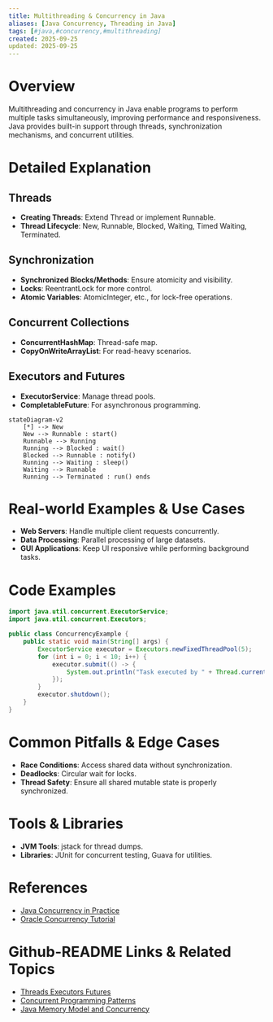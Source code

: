 ```yaml
---
title: Multithreading & Concurrency in Java
aliases: [Java Concurrency, Threading in Java]
tags: [#java,#concurrency,#multithreading]
created: 2025-09-25
updated: 2025-09-25
---
```


# Overview

Multithreading and concurrency in Java enable programs to perform multiple tasks simultaneously, improving performance and responsiveness. Java provides built-in support through threads, synchronization mechanisms, and concurrent utilities.

# Detailed Explanation

## Threads
- **Creating Threads**: Extend Thread or implement Runnable.
- **Thread Lifecycle**: New, Runnable, Blocked, Waiting, Timed Waiting, Terminated.

## Synchronization
- **Synchronized Blocks/Methods**: Ensure atomicity and visibility.
- **Locks**: ReentrantLock for more control.
- **Atomic Variables**: AtomicInteger, etc., for lock-free operations.

## Concurrent Collections
- **ConcurrentHashMap**: Thread-safe map.
- **CopyOnWriteArrayList**: For read-heavy scenarios.

## Executors and Futures
- **ExecutorService**: Manage thread pools.
- **CompletableFuture**: For asynchronous programming.

```mermaid
stateDiagram-v2
    [*] --> New
    New --> Runnable : start()
    Runnable --> Running
    Running --> Blocked : wait()
    Blocked --> Runnable : notify()
    Running --> Waiting : sleep()
    Waiting --> Runnable
    Running --> Terminated : run() ends
```

# Real-world Examples & Use Cases
- **Web Servers**: Handle multiple client requests concurrently.
- **Data Processing**: Parallel processing of large datasets.
- **GUI Applications**: Keep UI responsive while performing background tasks.

# Code Examples

```java
import java.util.concurrent.ExecutorService;
import java.util.concurrent.Executors;

public class ConcurrencyExample {
    public static void main(String[] args) {
        ExecutorService executor = Executors.newFixedThreadPool(5);
        for (int i = 0; i < 10; i++) {
            executor.submit(() -> {
                System.out.println("Task executed by " + Thread.currentThread().getName());
            });
        }
        executor.shutdown();
    }
}
```

# Common Pitfalls & Edge Cases
- **Race Conditions**: Access shared data without synchronization.
- **Deadlocks**: Circular wait for locks.
- **Thread Safety**: Ensure all shared mutable state is properly synchronized.

# Tools & Libraries
- **JVM Tools**: jstack for thread dumps.
- **Libraries**: JUnit for concurrent testing, Guava for utilities.

# References
- [Java Concurrency in Practice](https://jcip.net/)
- [Oracle Concurrency Tutorial](https://docs.oracle.com/javase/tutorial/essential/concurrency/)

# Github-README Links & Related Topics
- [Threads Executors Futures](../java/threads-executors-futures/README.md)
- [Concurrent Programming Patterns](../concurrent-programming-patterns/README.md)
- [Java Memory Model and Concurrency](../java/java-memory-model-and-concurrency/README.md)